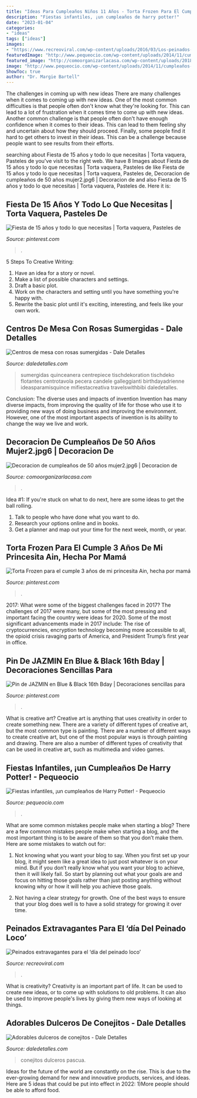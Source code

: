 ```yaml
---
title: "Ideas Para Cumpleaños Niños 11 Años - Torta Frozen Para El Cumple 3 Años De Mi Princesita Ain, Hecha Por Mamá"
description: "Fiestas infantiles, ¡un cumpleaños de harry potter!"
date: "2023-01-04"
categories:
- "ideas"
tags: ["ideas"]
images:
- "https://www.recreoviral.com/wp-content/uploads/2016/03/Los-peinados-más-extravagantes-del-día-del-peinado-loco-1-625x750.jpg"
featuredImage: "http://www.pequeocio.com/wp-content/uploads/2014/11/cumpleaños-harry-potter.jpg"
featured_image: "http://comoorganizarlacasa.com/wp-content/uploads/2018/05/Decoracion-de-cumpleaños-de-50-años-mujer2.jpg6_-300x300.jpg"
image: "http://www.pequeocio.com/wp-content/uploads/2014/11/cumpleaños-harry-potter.jpg"
ShowToc: true
author: "Dr. Margie Bartell"
---
```



The challenges in coming up with new ideas
There are many challenges when it comes to coming up with new ideas. One of the most common difficulties is that people often don't know what they're looking for. This can lead to a lot of frustration when it comes time to come up with new ideas. Another common challenge is that people often don't have enough confidence when it comes to their ideas. This can lead to them feeling shy and uncertain about how they should proceed. Finally, some people find it hard to get others to invest in their ideas. This can be a challenge because people want to see results from their efforts.

	

		
searching about Fiesta de 15 años y todo lo que necesitas | Torta vaquera, Pasteles de you've visit to the right web. We have 8 Images about Fiesta de 15 años y todo lo que necesitas | Torta vaquera, Pasteles de like Fiesta de 15 años y todo lo que necesitas | Torta vaquera, Pasteles de, Decoracion de cumpleaños de 50 años mujer2.jpg6 | Decoracion de and also Fiesta de 15 años y todo lo que necesitas | Torta vaquera, Pasteles de. Here it is:
		
    
## Fiesta De 15 Años Y Todo Lo Que Necesitas | Torta Vaquera, Pasteles De

<img loading=lazy src="https://i.pinimg.com/736x/05/88/c3/0588c39f08b94803f975c839971de42a.jpg" onerror="this.onerror=null;this.src='https://tse3.mm.bing.net/th?id=OIP.ozX1Ub_n57hq1x2_yWxPhQHaJ4&amp;pid=15.1';" alt="Fiesta de 15 años y todo lo que necesitas | Torta vaquera, Pasteles de">

_Source: pinterest.com_

>. 

	

5 Steps To Creative Writing:
1. Have an idea for a story or novel.
2. Make a list of possible characters and settings.
3. Draft a basic plot.
4. Work on the characters and setting until you have something you're happy with.
5. Rewrite the basic plot until it's exciting, interesting, and feels like your own work.

    
## Centros De Mesa Con Rosas Sumergidas - Dale Detalles

<img loading=lazy src="https://www.daledetalles.com/wp-content/uploads/2021/03/rosas-sumergidas-5.jpg" onerror="this.onerror=null;this.src='https://tse4.mm.bing.net/th?id=OIP.QQplGbx--7jBfcHysHcPbQHaLH&amp;pid=15.1';" alt="Centros de mesa con rosas sumergidas - Dale Detalles">

_Source: daledetalles.com_

>sumergidas quinceanera centrepiece tischdekoration tischdeko flotantes centrotavola pecera candele galleggianti birthdayadrienne ideasparamisquince mifiestacreativa travelswithbibi daledetalles. 

	

Conclusion: The diverse uses and impacts of invention
Invention has many diverse impacts, from improving the quality of life for those who use it to providing new ways of doing business and improving the environment. However, one of the most important aspects of invention is its ability to change the way we live and work.

    
## Decoracion De Cumpleaños De 50 Años Mujer2.jpg6 | Decoracion De

<img loading=lazy src="http://comoorganizarlacasa.com/wp-content/uploads/2018/05/Decoracion-de-cumpleaños-de-50-años-mujer2.jpg6_-300x300.jpg" onerror="this.onerror=null;this.src='https://tse2.mm.bing.net/th?id=OIP.04PQDAMn27ffaWYmtVl8kwAAAA&amp;pid=15.1';" alt="Decoracion de cumpleaños de 50 años mujer2.jpg6 | Decoracion de">

_Source: comoorganizarlacasa.com_

>. 

	

Idea #1:
If you're stuck on what to do next, here are some ideas to get the ball rolling.
1. Talk to people who have done what you want to do.
2. Research your options online and in books.
3. Get a planner and map out your time for the next week, month, or year.

    
## Torta Frozen Para El Cumple 3 Años De Mi Princesita Ain, Hecha Por Mamá

<img loading=lazy src="https://i.pinimg.com/736x/29/be/b7/29beb764eb76efb47a2ce77ade94b8a0.jpg" onerror="this.onerror=null;this.src='https://tse1.mm.bing.net/th?id=OIP.Rm_GPLCPXRA0sDYVXEM24wHaOV&amp;pid=15.1';" alt="Torta Frozen para el cumple 3 años de mi princesita Ain, hecha por mamá">

_Source: pinterest.com_

>. 

	

2017: What were some of the biggest challenges faced in 2017?
The challenges of 2017 were many, but some of the most pressing and important facing the country were ideas for 2020. Some of the most significant advancements made in 2017 include: The rise of cryptocurrencies, encryption technology becoming more accessible to all, the opioid crisis ravaging parts of America, and President Trump’s first year in office.

    
## Pin De JAZMIN En Blue &amp; Black 16th Bday | Decoraciones Sencillas Para

<img loading=lazy src="https://i.pinimg.com/736x/b9/b3/d9/b9b3d9e53f822fb63ffa72b8a367ae0d.jpg" onerror="this.onerror=null;this.src='https://tse1.mm.bing.net/th?id=OIP.8F69ZAlSn-XqLil2k81KFgHaJ3&amp;pid=15.1';" alt="Pin de JAZMIN en Blue &amp; Black 16th Bday | Decoraciones sencillas para">

_Source: pinterest.com_

>. 

	

What is creative art?
Creative art is anything that uses creativity in order to create something new. There are a variety of different types of creative art, but the most common type is painting. There are a number of different ways to create creative art, but one of the most popular ways is through painting and drawing. There are also a number of different types of creativity that can be used in creative art, such as multimedia and video games.

    
## Fiestas Infantiles, ¡un Cumpleaños De Harry Potter! - Pequeocio

<img loading=lazy src="http://www.pequeocio.com/wp-content/uploads/2014/11/cumpleaños-harry-potter.jpg" onerror="this.onerror=null;this.src='https://tse2.mm.bing.net/th?id=OIP.kTC36hWIlM4MOajRruM3aQHaKV&amp;pid=15.1';" alt="Fiestas infantiles, ¡un cumpleaños de Harry Potter! - Pequeocio">

_Source: pequeocio.com_

>. 

	

What are some common mistakes people make when starting a blog?
There are a few common mistakes people make when starting a blog, and the most important thing is to be aware of them so that you don’t make them. Here are some mistakes to watch out for:
1. Not knowing what you want your blog to say. When you first set up your blog, it might seem like a great idea to just post whatever is on your mind. But if you don’t really know what you want your blog to achieve, then it will likely fail. So start by planning out what your goals are and focus on hitting those goals rather than just posting anything without knowing why or how it will help you achieve those goals.

2. Not having a clear strategy for growth. One of the best ways to ensure that your blog does well is to have a solid strategy for growing it over time.

    
## Peinados Extravagantes Para El ‘día Del Peinado Loco’

<img loading=lazy src="https://www.recreoviral.com/wp-content/uploads/2016/03/Los-peinados-más-extravagantes-del-día-del-peinado-loco-1-625x750.jpg" onerror="this.onerror=null;this.src='https://tse1.mm.bing.net/th?id=OIP.pQuzaNVX_xBMgV8CRn6tBgHaI4&amp;pid=15.1';" alt="Peinados extravagantes para el ‘día del peinado loco’">

_Source: recreoviral.com_

>. 

	

What is creativity?
Creativity is an important part of life. It can be used to create new ideas, or to come up with solutions to old problems. It can also be used to improve people's lives by giving them new ways of looking at things.

    
## Adorables Dulceros De Conejitos - Dale Detalles

<img loading=lazy src="https://i1.wp.com/www.daledetalles.com/wp-content/uploads/2018/03/conejitos-pascua-768x1024.jpg?resize=550%2C733" onerror="this.onerror=null;this.src='https://tse2.mm.bing.net/th?id=OIP.P_ouvovK2_vVbkiSmTUvjgHaJ3&amp;pid=15.1';" alt="Adorables dulceros de conejitos - Dale Detalles">

_Source: daledetalles.com_

>conejitos dulceros pascua. 

	

Ideas for the future of the world are constantly on the rise. This is due to the ever-growing demand for new and innovative products, services, and ideas. Here are 5 ideas that could be put into effect in 2022: 1)More people should be able to afford food. 

